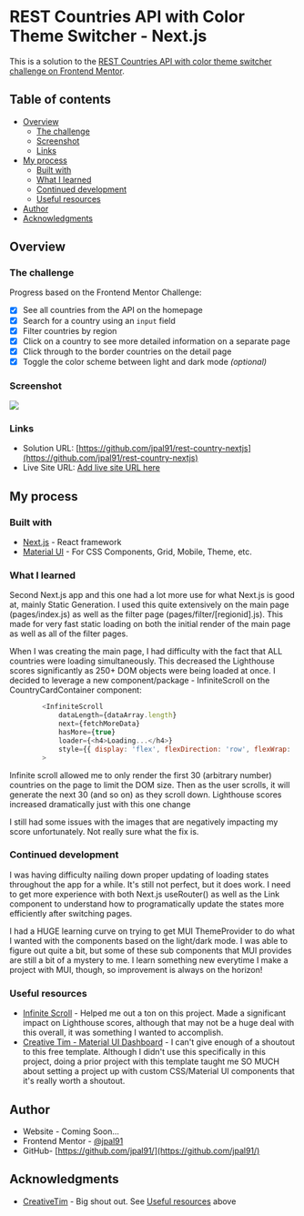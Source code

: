 # REST Countries API with Color Theme Switcher - Next.js

This is a solution to the [REST Countries API with color theme switcher challenge on Frontend Mentor](https://www.frontendmentor.io/challenges/rest-countries-api-with-color-theme-switcher-5cacc469fec04111f7b848ca).

## Table of contents

-   [Overview](#overview)
    -   [The challenge](#the-challenge)
    -   [Screenshot](#screenshot)
    -   [Links](#links)
-   [My process](#my-process)
    -   [Built with](#built-with)
    -   [What I learned](#what-i-learned)
    -   [Continued development](#continued-development)
    -   [Useful resources](#useful-resources)
-   [Author](#author)
-   [Acknowledgments](#acknowledgments)

## Overview

### The challenge

Progress based on the Frontend Mentor Challenge:

-[x] See all countries from the API on the homepage 
-[x] Search for a country using an `input` field 
-[x] Filter countries by region 
-[x] Click on a country to see more detailed information on a separate page 
-[x] Click through to the border countries on the detail page 
-[x] Toggle the color scheme between light and dark mode _(optional)_

### Screenshot

![](./screenshot.jpg)



### Links

-   Solution URL: [https://github.com/jpal91/rest-country-nextjs](https://github.com/jpal91/rest-country-nextjs)
-   Live Site URL: [Add live site URL here](https://your-live-site-url.com)

## My process

### Built with

- [Next.js](https://nextjs.org/) - React framework
- [Material UI](https://mui.com/material-ui/) - For CSS Components, Grid, Mobile, Theme, etc.

### What I learned

Second Next.js app and this one had a lot more use for what Next.js is good at, mainly Static Generation. I used this quite extensively on the main page (pages/index.js) as well as the filter page (pages/filter/[regionid].js). This made for very fast static loading on both the initial render of the main page as well as all of the filter pages. 

When I was creating the main page, I had difficulty with the fact that ALL countries were loading simultaneously. This decreased the Lighthouse scores significantly as 250+ DOM objects were being loaded at once. I decided to leverage a new component/package - InfiniteScroll on the CountryCardContainer component: 

```js
        <InfiniteScroll
            dataLength={dataArray.length}
            next={fetchMoreData}
            hasMore={true}
            loader={<h4>Loading...</h4>}
            style={{ display: 'flex', flexDirection: 'row', flexWrap: 'wrap', justifyContent: 'space-evenly' }}
        >
```

Infinite scroll allowed me to only render the first 30 (arbitrary number) countries on the page to limit the DOM size. Then as the user scrolls, it will generate the next 30 (and so on) as they scroll down. Lighthouse scores increased dramatically just with this one change

I still had some issues with the images that are negatively impacting my score unfortunately. Not really sure what the fix is. 

### Continued development

I was having difficulty nailing down proper updating of loading states throughout the app for a while. It's still not perfect, but it does work. I need to get more experience with both Next.js useRouter() as well as the Link component to understand how to programatically update the states more efficiently after switching pages. 

I had a HUGE learning curve on trying to get MUI ThemeProvider to do what I wanted with the components based on the light/dark mode. I was able to figure out quite a bit, but some of these sub components that MUI provides are still a bit of a mystery to me. I learn something new everytime I make a project with MUI, though, so improvement is always on the horizon!

### Useful resources

-   [Infinite Scroll](https://www.npmjs.com/package/react-infinite-scroll-component) - Helped me out a ton on this project. Made a significant impact on Lighthouse scores, although that may not be a huge deal with this overall, it was something I wanted to accomplish. 
-   [Creative Tim - Material UI Dashboard](https://www.creative-tim.com/product/material-dashboard-react) - I can't give enough of a shoutout to this free template. Although I didn't use this specifically in this project, doing a prior project with this template taught me SO MUCH about setting a project up with custom CSS/Material UI components that it's really worth a shoutout. 


## Author

-   Website - Coming Soon...
-   Frontend Mentor - [@jpal91](https://www.frontendmentor.io/profile/jpal91)
-   GitHub- [https://github.com/jpal91/](https://github.com/jpal91/)


## Acknowledgments

- [CreativeTim](https://www.creative-tim.com/) - Big shout out. See [Useful resources](#useful-resources) above
